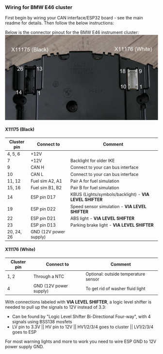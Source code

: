 ### Wiring for BMW E46 cluster
First begin by wiring your CAN interface/ESP32 board - see the main readme for details. Then follow the below instructions:

Below is the connector pinout for the BMW E46 instrument cluster:
![Pinout indication](pinout_bmw_e46.jpg)

#### **X11175 (Black)**
| Cluster pin | Connect to | Comment |
|--|--|--|
| 4, 5, 6 | +12V |
| 7 | +12V | Backlight for older IKE |
| 9 | CAN H | Connect to your can bus interface
| 10 | CAN L | Connect to your can bus interface
| 11, 12 | Fuel sim A2, A1 | Pair A for fuel simulation
| 15, 16 | Fuel sim B1, B2 | Pair B for fuel simulation
| 14 | ESP pin D17 | KBUS (Lights/symbols/backlight) - **VIA LEVEL SHIFTER**
| 19 | ESP pin D22 | Speed sensor simulation - **VIA LEVEL SHIFTER**
| 22 | ESP pin D21 | ABS light - **VIA LEVEL SHIFTER**
| 23 | ESP pin D13 | Parking brake light - **VIA LEVEL SHIFTER**
| 20, 24, 26 | GND (12V power supply) |

#### **X11176 (White)**
| Cluster pin | Connect to | Comment |
|--|--|--|
| 1, 2 | Through a NTC | Optional: outside temperature sensor |
| 4 | GND (12V power supply) | To get rid of washer fluid light |

With connections labeled with **VIA LEVEL SHIFTER**, a logic level shifter is needed to pull up the signals to 12V instead of 3.3:
- Can be found by "Logic Level Shifter Bi-Directional Four-way", with 4 signals using BSS138 mosfets
- LV pin to 3.3V || HV pin to 12V || HV1/2/3/4 goes to cluster || LV1/2/3/4 goes to ESP

For most warning lights and more to work you need to wire ESP GND to 12V power supply GND.